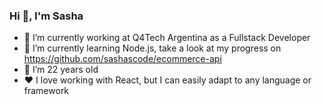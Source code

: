 ### Hi 👋, I'm Sasha

- 🔭 I’m currently working at Q4Tech Argentina as a Fullstack Developer
- 🌱 I’m currently learning Node.js, take a look at my progress on https://github.com/sashascode/ecommerce-api
- 👯 I’m 22 years old
- ❤️ I love working with React, but I can easily adapt to any language or framework